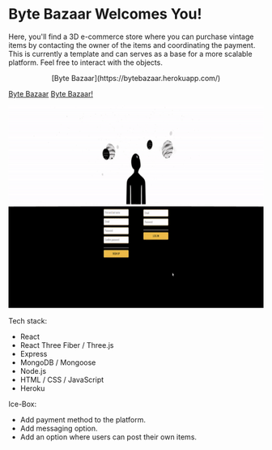 # Byte Bazaar Welcomes You!

Here, you'll find a 3D e-commerce store where you can purchase vintage items by contacting the owner of the items and coordinating the payment. This is currently a template and can serves as a base for a more scalable platform. Feel free to interact with the objects.

<p align="center">
[Byte Bazaar](https://bytebazaar.herokuapp.com/)
</p>


[Byte Bazaar](https://bytebazaar.herokuapp.com/)
<a align="center" href="https://bytebazaar.herokuapp.com/">Byte Bazaar!</a>
<p align="center">
<img src="bytebazaar_gif.gif" width="700" height="400" />
</p>

Tech stack:

- React
- React Three Fiber / Three.js
- Express
- MongoDB / Mongoose
- Node.js
- HTML / CSS / JavaScript
- Heroku

Ice-Box:

- Add payment method to the platform.
- Add messaging option.
- Add an option where users can post their own items.